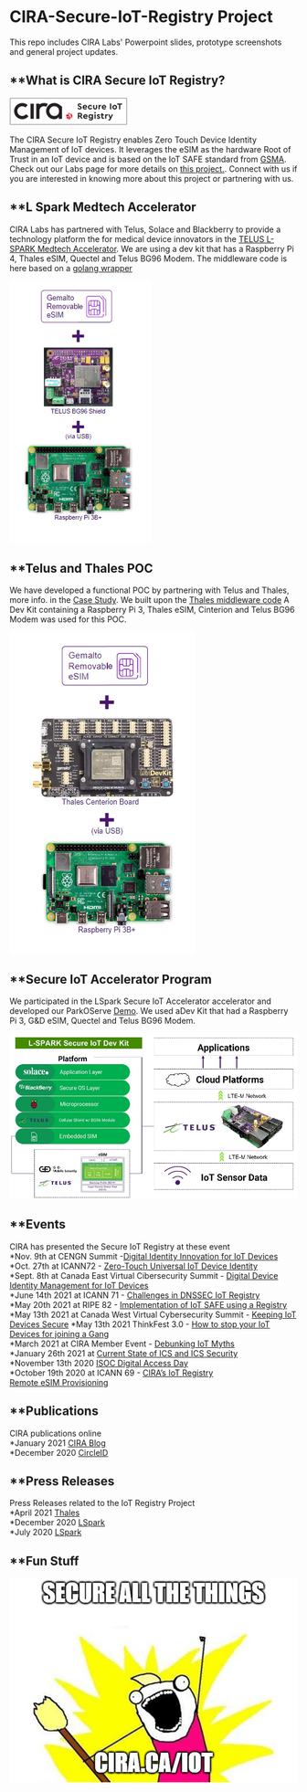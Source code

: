 # CIRA-Secure-IoT-Registry Project
This repo includes CIRA Labs' Powerpoint slides, prototype screenshots and general project updates.



## **What is CIRA Secure IoT Registry?

![IOT Registry Logo](/images/IoT%20Registry%20logo.png)

The CIRA Secure IoT Registry enables Zero Touch Device Identity Management of IoT devices. It leverages the eSIM as the hardware Root of Trust in an IoT device and is based on the IoT SAFE standard from [GSMA](https://www.gsma.com/iot/iot-safe/). Check out our Labs page for more details on [this project.](https://cira.ca/iot). Connect with us if you are interested in knowing more about this project or partnering with us.  


## **L Spark Medtech Accelerator
CIRA Labs has partnered with Telus, Solace and Blackberry to provide a technology platform the for medical device innovators in the [TELUS L-SPARK Medtech Accelerator](https://www.l-spark.com/accelerator/secureiot/). We are using a dev kit that has a Raspberry Pi 4, Thales eSIM, Quectel and Telus BG96 Modem. The middleware code is here based on a [golang wrapper](https://github.com/CIRALabs/iot-safe-middleware)

![MedTech Accelerator Dev Kit](/images/LSpark%20Phase%202%20Dev%20Kit.PNG)


## **Telus and Thales POC
We have developed a functional POC by partnering with Telus and Thales, more info. in the [Case Study](https://www.thalesgroup.com/en/markets/digital-identity-and-security/mobile/secure-elements/gsma-iot-safe-specifications). 
We built upon the [Thales middleware code](https://github.com/ThalesGroup/iot-safe-middleware)
A Dev Kit containing a Raspberry Pi 3, Thales eSIM, Cinterion and Telus BG96 Modem was used for this POC. 

![POC Dev Kit](/images/POC%20Dev%20Kit.png)

## **Secure IoT Accelerator Program  
We participated in the LSpark Secure IoT Accelerator accelerator and developed our ParkOServe [Demo](https://github.com/TELUS-Emerging-IoT/Secure-IoT-Accelerator). We used aDev Kit that had a Raspberry Pi 3, G&D eSIM, Quectel and Telus BG96 Modem.   


![Secure IoT Accelerator Dev Kit](/images/LSPARKDEVKIT.jpg)

## **Events  
CIRA has presented the Secure IoT Registry at these event  
*Nov. 9th at CENGN Summit -[Digital Identity Innovation for IoT Devices](https://pheedloop.com/2021CENGNSUMMIT/virtual/?page=sessions&section=SESUV7V6PRCCE50GP)  
*Oct. 27th at ICANN72 - [Zero-Touch Universal IoT Device Identity](https://72.schedule.icann.org/meetings/M24SJN375N2rcupnS)  
*Sept. 8th at Canada East Virtual Cibersecurity Summit - [Digital Device Identity Management for IoT Devices](https://dataconnectors.com/events/2021/september/canada-east/)  
*June 14th 2021 at ICANN 71 - [Challenges in DNSSEC IoT Registry](https://meetings.icann.org/en/remote71)  
*May 20th 2021 at RIPE 82 - [Implementation of IoT SAFE using a Registry](https://ripe82.ripe.net/archives/video/598/)  
*May 13th 2021 at Canada West Virtual Cybersecurity Summit - [Keeping IoT Devices Secure](https://dataconnectors.com/events/2021/may/canada-west/)
*May 13th 2021 ThinkFest 3.0 - [How to stop your IoT Devices for joining a Gang](http://praxiem.com/iotnorth-thingkfest-3-0/)  
*March 2021 at CIRA Member Event - [Debunking IoT Myths](https://www.youtube.com/watch?v=D1vdVLI1H6c)  
*January 26th 2021 at [Current State of ICS and ICS Security](https://www.publicsafety.gc.ca/cnt/ntnl-scrt/cbr-scrt/ndstrl-cntrl-sstms/vnts-en.aspx)  
*November 13th 2020 [ISOC Digital Access Day](https://internetsociety.ca/event/3rd-annual-digital-access-day/?event_date=2020-11-12)  
*October 19th 2020 at ICANN 69 - [CIRA’s IoT Registry Remote eSIM Provisioning](https://69.schedule.icann.org/meetings/sMAzQxxMpvoRQckC2)  

## **Publications  
CIRA publications online  
*January 2021 [CIRA Blog](https://www.cira.ca/blog/state-internet/putting-ciras-secure-iot-registry-work-l-sparks-medtech-accelerator)  
*December 2020 [CircleID](http://www.circleid.com/posts/20201204-innovative-framework-to-help-iot-industry-scale-into-billions/)  

## **Press Releases  
Press Releases related to the IoT Registry Project  
*April 2021 [Thales](https://thales-group.prezly.com/thales-iot-safe-to-secure-cloud-connectivity-for-new-internet-of-things-services-in-canada?utm_source=twitter&utm_medium=Hootsuite&utm_term=&utm_content=&utm_campaign=)  
*December 2020 [LSpark](https://www.l-spark.com/medtech-the-future-of-healthcare-is-here/)  
*July 2020 [LSpark](https://betakit.com/l-spark-launches-new-accelerator-program-for-connected-medical-device-ventures/)  

## **Fun Stuff  

![CIRA Secure all the things](/images/iot-sticker_191010.jpg)

